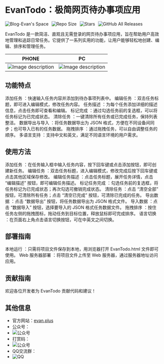# EvanTodo：极简网页待办事项应用

<div style="display: flex; align-items: center; gap: 10px;">
    <a href="https://evan.xin" target="_blank">
        <img src="https://img.shields.io/badge/Blog-Evan's%20Space-black?logo=blog&color=red&style=flat" alt="Blog-Evan's Space" style="display: inline-block;">
    </a>
    <a href="https://github.com/EvanTop/EvanTodo" target="_blank">
        <img src="https://img.shields.io/github/repo-size/EvanTop/EvanTodo?style=flat" alt="Repo Size" style="display: inline-block;">
    </a>
    <a href="https://github.com/EvanTop/EvanTodo/stargazers" target="_blank">
        <img src="https://img.shields.io/github/stars/EvanTop/EvanTodo?style=flat" alt="Stars" style="display: inline-block;">
    </a>
    <a href="https://github.com/EvanTop/EvanTodo/releases" target="_blank">
        <img src="https://img.shields.io/github/downloads/EvanTop/EvanTodo/total?style=flat" alt="GitHub All Releases" style="display: inline-block;">
    </a>
</div>

EvanTodo 是一款简洁、直观且无需登录的网页待办事项应用，旨在帮助用户高效地管理和追踪日常任务。它提供了一系列实用的功能，让用户能够轻松地创建、编辑、排序和管理任务。


| PHONE | PC |
|---|---|
|![Image description](https://i.imgur.com/lo2n8YK.png)|![Image description](https://i.imgur.com/79MIM2K.png)| 


## 功能特点
添加任务 ：快速输入任务内容并添加到待办事项列表中。
编辑任务 ：双击任务标题，即可进入编辑模式，修改任务内容。
任务描述 ：为每个任务添加详细的描述信息，点击任务即可查看和编辑。
标记完成 ：通过勾选任务前的复选框，可以将任务标记为已完成状态。
清除任务 ：一键清除所有任务或已完成任务，保持列表整洁。
数据导出与导入 ：将任务数据导出为 JSON 格式，方便在不同设备间同步；也可导入已有的任务数据。
拖拽排序 ：通过拖拽任务，可以自由调整任务的顺序。
多语言支持 ：支持中文和英文，满足不同语言环境的用户需求。

## 使用方法
添加任务 ：在任务输入框中输入任务内容，按下回车键或点击添加按钮，即可创建新任务。
编辑任务 ：双击任务标题，进入编辑模式，修改完成后按下回车键或点击其他区域保存修改。
编辑任务描述 ：点击任务标题，展开任务详情，点击 “编辑描述” 按钮，即可编辑任务描述。
标记任务完成 ：勾选任务前的复选框，将任务标记为已完成状态；再次勾选可撤销完成状态。
清除任务 ：点击 “清空全部” 按钮，可清除所有任务；点击 “清空已完成” 按钮，可清除已完成的任务。
导出数据 ：点击 “数据导出” 按钮，将任务数据导出为 JSON 格式文件。
导入数据 ：点击 “数据导入” 按钮，选择要导入的 JSON 格式任务数据文件。
拖拽排序 ：按住任务左侧的拖拽图标，拖动任务到目标位置，释放鼠标即可完成排序。
语言切换 ：在页面右上角点击语言切换按钮，可在中英文之间切换。

## 部署指南
本地运行 ：只需将项目文件保存到本地，用浏览器打开 EvanTodo.html 文件即可使用。
Web 服务器部署 ：将项目文件上传至 Web 服务器，通过服务器地址访问应用。

## 贡献指南
欢迎各位开发者为 EvanTodo 贡献代码和建议！

## 其他信息
- 官方网站：[evan.plus](https://evan.plus) 
- 公众号：
- ![公众号](https://www.evan.xin/wp-content/uploads/2025/04/111.png)
- 打赏码：
- ![公众号](https://www.evan.xin/wp-content/uploads/2025/04/388-e1744121248572.png)
- QQ交流群：
- ![QQ](https://www.evan.xin/wp-content/uploads/2025/04/00000-e1744123000122.png)
